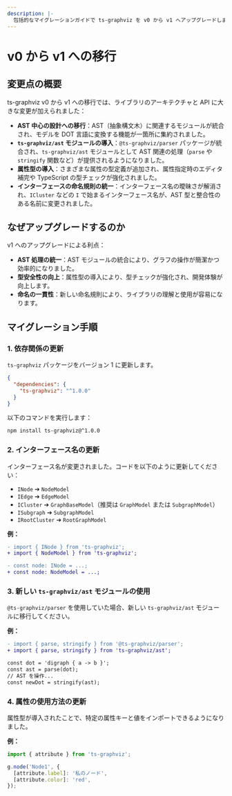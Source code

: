 ```yaml
---
description: |-
  包括的なマイグレーションガイドで ts-graphviz を v0 から v1 へアップグレードしましょう。AST 中心の設計への移行、インターフェースの名称変更、コードの更新方法を学び、パフォーマンスと型安全性を向上させましょう。
---
```

# v0 から v1 への移行

## 変更点の概要

ts-graphviz v0 から v1 への移行では、ライブラリのアーキテクチャと API に大きな変更が加えられました：

- **AST 中心の設計への移行**：AST（抽象構文木）に関連するモジュールが統合され、モデルを DOT 言語に変換する機能が一箇所に集約されました。
- **`ts-graphviz/ast` モジュールの導入**：`@ts-graphviz/parser` パッケージが統合され、`ts-graphviz/ast` モジュールとして AST 関連の処理（`parse` や `stringify` 関数など）が提供されるようになりました。
- **属性型の導入**：さまざまな属性の型定義が追加され、属性指定時のエディタ補完や TypeScript の型チェックが強化されました。
- **インターフェースの命名規則の統一**：インターフェース名の曖昧さが解消され、`ICluster` などの `I` で始まるインターフェース名が、AST 型と整合性のある名前に変更されました。

## なぜアップグレードするのか

v1 へのアップグレードによる利点：

- **AST 処理の統一**：AST モジュールの統合により、グラフの操作が簡潔かつ効率的になりました。
- **型安全性の向上**：属性型の導入により、型チェックが強化され、開発体験が向上します。
- **命名の一貫性**：新しい命名規則により、ライブラリの理解と使用が容易になります。

## マイグレーション手順


### 1. 依存関係の更新

`ts-graphviz` パッケージをバージョン 1 に更新します。

```json
{
  "dependencies": {
    "ts-graphviz": "^1.0.0"
  }
}
```

以下のコマンドを実行します：

```sh
npm install ts-graphviz@^1.0.0
```

### 2. インターフェース名の更新

インターフェース名が変更されました。コードを以下のように更新してください：

- `INode` ➔ `NodeModel`
- `IEdge` ➔ `EdgeModel`
- `ICluster` ➔ `GraphBaseModel`（推奨は `GraphModel` または `SubgraphModel`）
- `ISubgraph` ➔ `SubgraphModel`
- `IRootCluster` ➔ `RootGraphModel`

**例：**

```diff
- import { INode } from 'ts-graphviz';
+ import { NodeModel } from 'ts-graphviz';

- const node: INode = ...;
+ const node: NodeModel = ...;
```

### 3. 新しい `ts-graphviz/ast` モジュールの使用

`@ts-graphviz/parser` を使用していた場合、新しい `ts-graphviz/ast` モジュールに移行してください。

**例：**

```diff
- import { parse, stringify } from '@ts-graphviz/parser';
+ import { parse, stringify } from 'ts-graphviz/ast';

const dot = 'digraph { a -> b }';
const ast = parse(dot);
// AST を操作...
const newDot = stringify(ast);
```

### 4. 属性の使用方法の更新

属性型が導入されたことで、特定の属性キーと値をインポートできるようになりました。

**例：**

```typescript
import { attribute } from 'ts-graphviz';

g.node('Node1', {
  [attribute.label]: '私のノード',
  [attribute.color]: 'red',
});
```
